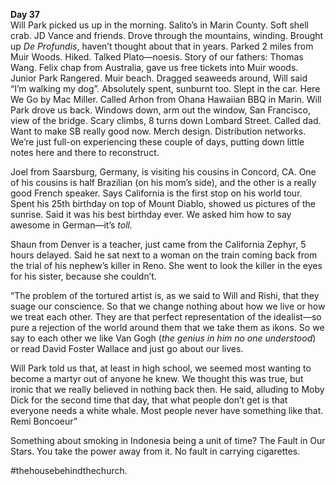 **Day 37**  
Will Park picked us up in the morning. Salito’s in Marin County. Soft shell crab. JD Vance and friends. Drove through the mountains, winding. Brought up *De Profundis*, haven’t thought about that in years. Parked 2 miles from Muir Woods. Hiked. Talked Plato—noesis. Story of our fathers: Thomas Wang. Felix chap from Australia, gave us free tickets into Muir woods. Junior Park Rangered. Muir beach. Dragged seaweeds around, Will said “I’m walking my dog”. Absolutely spent, sunburnt too. Slept in the car. Here We Go by Mac Miller. Called Arhon from Ohana Hawaiian BBQ in Marin. Will Park drove us back. Windows down, arm out the window, San Francisco, view of the bridge. Scary climbs, 8 turns down Lombard Street. Called dad. Want to make SB really good now. Merch design. Distribution networks. We’re just full-on experiencing these couple of days, putting down little notes here and there to reconstruct. 

Joel from Saarsburg, Germany, is visiting his cousins in Concord, CA. One of his cousins is half Brazilian (on his mom’s side), and the other is a really good French speaker. Says California is the first stop on his world tour. Spent his 25th birthday on top of Mount Diablo, showed us pictures of the sunrise. Said it was his best birthday ever. We asked him how to say awesome in German—it’s *toll.* 

Shaun from Denver is a teacher, just came from the California Zephyr, 5 hours delayed. Said he sat next to a woman on the train coming back from the trial of his nephew’s killer in Reno. She went to look the killer in the eyes for his sister, because she couldn’t. 

“The problem of the tortured artist is, as we said to Will and Rishi, that they suage our conscience. So that we change nothing about how we live or how we treat each other. They are that perfect representation of the idealist—so pure a rejection of the world around them that we take them as ikons. So we say to each other we like Van Gogh (*the genius in him no one understood*) or read David Foster Wallace and just go about our lives. 

Will Park told us that, at least in high school, we seemed most wanting to become a martyr out of anyone he knew. We thought this was true, but ironic that we really believed in nothing back then. He said, alluding to Moby Dick for the second time that day, that what people don’t get is that everyone needs a white whale. Most people never have something like that. Remi Boncoeur”

Something about smoking in Indonesia being a unit of time? The Fault in Our Stars. You take the power away from it. No fault in carrying cigarettes.

\#thehousebehindthechurch.
